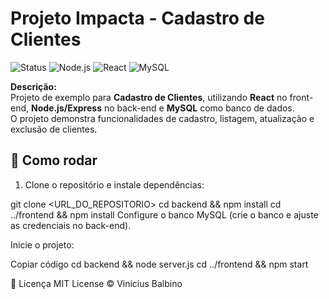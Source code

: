 #  Projeto Impacta - Cadastro de Clientes

![Status](https://img.shields.io/badge/status-em%20desenvolvimento-yellow)
![Node.js](https://img.shields.io/badge/Back--end-Node.js-brightgreen)
![React](https://img.shields.io/badge/Front--end-React-blue)
![MySQL](https://img.shields.io/badge/Banco-MySQL-orange)

**Descrição:**  
Projeto de exemplo para **Cadastro de Clientes**, utilizando **React** no front-end, **Node.js/Express** no back-end e **MySQL** como banco de dados.  
O projeto demonstra funcionalidades de cadastro, listagem, atualização e exclusão de clientes.

## 🚀 Como rodar

1. Clone o repositório e instale dependências:

git clone <URL_DO_REPOSITORIO>
cd backend && npm install
cd ../frontend && npm install
Configure o banco MySQL (crie o banco e ajuste as credenciais no back-end).

Inicie o projeto:

Copiar código
cd backend && node server.js
cd ../frontend && npm start

📝 Licença
MIT License © Vinicius Balbino
